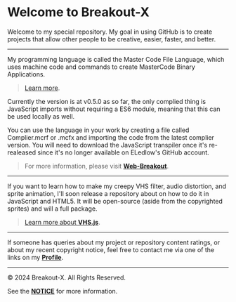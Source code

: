 # Welcome to Breakout-X
Welcome to my special repository.
My goal in using GitHub is to create projects that allow other people to be creative, easier, faster, and better.

--------
My programming language is called the Master Code File Language, which uses machine code and commands to create MasterCode Binary Applications. 
> [Learn more](https://GitHub.com/Breakout-X/MasterCode-Applications).


Currently the version is at v0.5.0 as so far, the only complied thing is JavaScript imports without requiring a ES6 module, meaning that this can be used locally as well.

You can use the language in your work by creating a file called Complier.mcrf or .mcfx and importing the code from the latest complier version. You will need to download the JavaScript transpiler once it's re-realeased since it's no longer available on ELedlow's GitHub account.
> For more information, please visit [**Web-Breakout**](https://GitHub.com/Web-Breakout/Web-Breakout.github.io).

--------
If you want to learn how to make my creepy VHS filter, audio distortion, and sprite animation, I'll soon release a repository about on how to do it in JavaScript and HTML5. It will be open-source (aside from the copyrighted sprites) and will a full package.
> [Learn more about **VHS.js**](https://GitHub.com/Breakout-X/VHS).


--------
If someone has queries about my project or repository content ratings, or about my recent copyright notice, feel free to contact me via one of the links on my [**Profile**](https://GitHub.com/Breakout-X).

--------
© 2024 Breakout-X. All Rights Reserved.

See the [**NOTICE**](/NOTICE.md) for more information.
